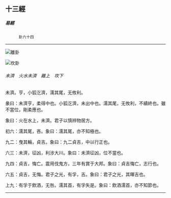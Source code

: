 

## 十三經

##### 易經
　　　`卦六十四`

* * *

![離卦](../../imgs/a008.gif)

![坎卦](../../imgs/a004.gif)

###### 未濟　火水未濟　離上　坎下

未濟。亨，小狐汔濟，濡其尾，无攸利。

彖曰：未濟亨，柔得中也。小狐汔濟，未出中也。濡其尾，无攸利，不續終也。雖不當位，剛柔應也。

象曰：火在水上，未濟。君子以慎辨物居方。

初六：濡其尾，吝。象曰：濡其尾，亦不知極也。

九二：曳其輪，貞吉。象曰：九二貞吉，中以行正也。

六三：未濟，征凶，利涉大川。象曰：未濟征凶，位不當也。

九四：貞吉，悔亡。震用伐鬼方，三年有賞于大邦。象曰：貞吉悔亡，志行也。

六五：貞吉，无悔。君子之光，有孚，吉。象曰：君子之光，其暉吉也。

上九：有孚于飲酒，无咎。濡其首，有孚失是。象曰：飲酒濡首，亦不知節也。

* * *

